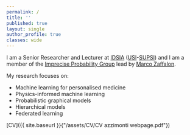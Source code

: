 ```yaml
---
permalink: /
title: ''
published: true
layout: single
author_profile: true
classes: wide
---
```

I am a Senior Researcher and Lecturer at [IDSIA](https://www.idsia.ch) ([USI](https://www.usi.ch)-[SUPSI](https://www.supsi.ch)) and I am a member of the [Imprecise Probability Group](https://www.ipg.idsia.ch) lead by [Marco Zaffalon](https://people.idsia.ch/~zaffalon/).

My research focuses on:
- Machine learning for personalised medicine
- Physics-informed machine learning 
- Probabilistic graphical models
- Hierarchical models
- Federated learning 

[CV]({{ site.baseurl }}{"/assets/CV/CV azzimonti webpage.pdf"})
